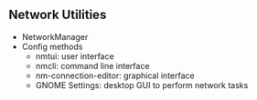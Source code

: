 ## Network Utilities
- NetworkManager
- Config methods
  - nmtui: user interface
  - nmcli: command line interface
  - nm-connection-editor: graphical interface
  - GNOME Settings: desktop GUI to perform network tasks


